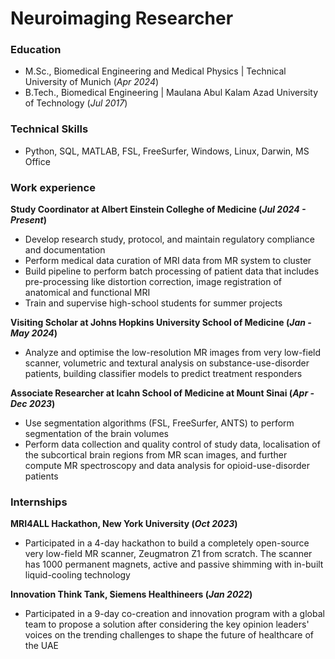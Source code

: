# Neuroimaging Researcher
### Education
- M.Sc., Biomedical Engineering and Medical Physics | Technical University of Munich (_Apr 2024_)
- B.Tech., Biomedical Engineering |  Maulana Abul Kalam Azad University of Technology (_Jul 2017_)

### Technical Skills
- Python, SQL, MATLAB, FSL, FreeSurfer, Windows, Linux, Darwin, MS Office

### Work experience
**Study Coordinator at Albert Einstein Colleghe of Medicine (_Jul 2024 - Present_)**
- Develop research study, protocol, and maintain regulatory compliance and documentation
- Perform medical data curation of MRI data from MR system to cluster
- Build pipeline to perform batch processing of patient data that includes pre-processing like distortion correction, image registration of anatomical and functional MRI
- Train and supervise high-school students for summer projects

**Visiting Scholar at Johns Hopkins University School of Medicine (_Jan - May 2024_)**
- Analyze and optimise the low-resolution MR images from very low-field scanner, volumetric and textural analysis on substance-use-disorder patients, building classifier models to predict treatment responders

**Associate Researcher at Icahn School of Medicine at Mount Sinai (_Apr - Dec 2023_)**
- Use segmentation algorithms (FSL, FreeSurfer, ANTS) to perform segmentation of the brain volumes
- Perform data collection and quality control of study data, localisation of the subcortical brain regions from MR scan images, and further compute MR spectroscopy and data analysis for opioid-use-disorder patients

### Internships
**MRI4ALL Hackathon, New York University (_Oct 2023_)**
- Participated in a 4-day hackathon to build a completely open-source very low-field MR scanner, Zeugmatron Z1 from scratch. The scanner has 1000 permanent magnets, active and passive shimming with in-built liquid-cooling technology

**Innovation Think Tank, Siemens Healthineers (_Jan 2022_)**
- Participated in a 9-day co-creation and innovation program with a global team to propose a solution after considering the key opinion leaders' voices on the trending challenges to shape the future of healthcare of the UAE
